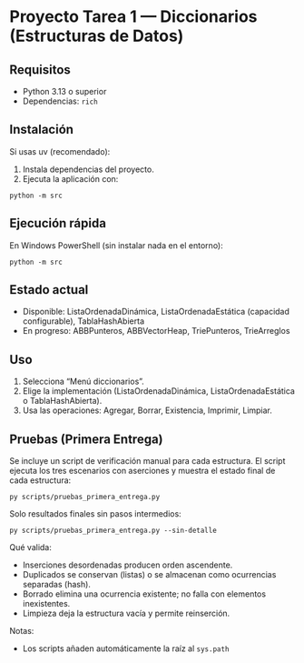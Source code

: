 Proyecto Tarea 1 — Diccionarios (Estructuras de Datos)
======================================================

Requisitos
----------

- Python 3.13 o superior
- Dependencias: `rich`

Instalación
-----------

Si usas uv (recomendado):

1. Instala dependencias del proyecto.
2. Ejecuta la aplicación con:

```
python -m src
```

Ejecución rápida
----------------

En Windows PowerShell (sin instalar nada en el entorno):

```
python -m src
```

Estado actual
-------------

- Disponible: ListaOrdenadaDinámica, ListaOrdenadaEstática (capacidad configurable), TablaHashAbierta
- En progreso: ABBPunteros, ABBVectorHeap, TriePunteros, TrieArreglos

Uso
---

1. Selecciona “Menú diccionarios”.
2. Elige la implementación (ListaOrdenadaDinámica, ListaOrdenadaEstática o TablaHashAbierta).
3. Usa las operaciones: Agregar, Borrar, Existencia, Imprimir, Limpiar.

Pruebas (Primera Entrega)
-------------------------

Se incluye un script de verificación manual para cada estructura.
El script ejecuta los tres escenarios con aserciones y muestra el estado final de cada estructura:

```
py scripts/pruebas_primera_entrega.py
```

Solo resultados finales sin pasos intermedios:

```
py scripts/pruebas_primera_entrega.py --sin-detalle
```

Qué valida:

- Inserciones desordenadas producen orden ascendente.
- Duplicados se conservan (listas) o se almacenan como ocurrencias separadas (hash).
- Borrado elimina una ocurrencia existente; no falla con elementos inexistentes.
- Limpieza deja la estructura vacía y permite reinserción.

Notas:
- Los scripts añaden automáticamente la raíz al `sys.path`



